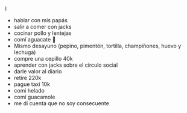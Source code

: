 I
- hablar con mis papás 
- salir a comer con jacks 
- cocinar pollo y lentejas 
- comí aguacate 🥑 
- Mismo desayuno (pepino, pimentón, tortilla, champiñones, huevo y lechuga)
- compre una cepillo 40k 
- aprender con jacks sobre el círculo social 
- darle valor al diario
- retire 220k
- pague taxi 10k 
- comi helado 
- comí guacamole 
- me di cuenta que no soy consecuente 